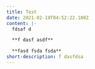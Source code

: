 ```yaml
---
title: Test
date: 2021-02-19T04:52:22.100Z
content: |-
  fdsaf d

  **f dasf asdf**

  **fasd fsda fsda**
short-description: f dasfdsa
---
```

